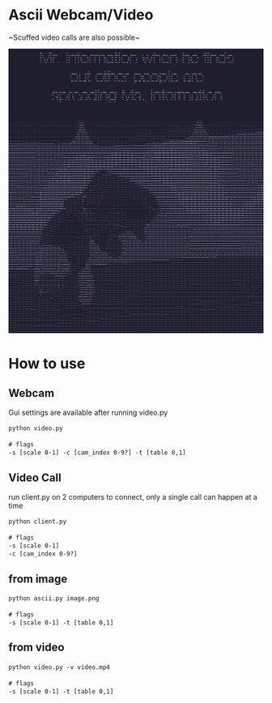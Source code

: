 # Ascii Webcam/Video
~Scuffed video calls are also possible~

![](images/mario_sc.png)

# How to use

## Webcam
Gui settings are available after running video.py
```
python video.py

# flags
-s [scale 0-1] -c [cam_index 0-9?] -t [table 0,1]

```
## Video Call
run client.py on 2 computers to connect, only a single call can happen at a time
```
python client.py

# flags
-s [scale 0-1]
-c [cam_index 0-9?]
```

## from image
```
python ascii.py image.png

# flags
-s [scale 0-1] -t [table 0,1]
```

## from video
```
python video.py -v video.mp4

# flags
-s [scale 0-1] -t [table 0,1]

```
